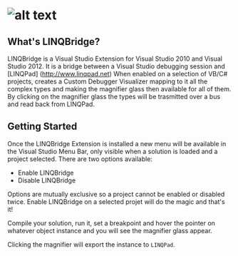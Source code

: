 ![alt text][logo]
==========
 
What's LINQBridge?
-----------------

LINQBridge is a Visual Studio Extension for Visual Studio 2010 and Visual Studio 2012.
It is a bridge between a Visual Studio debugging session and [LINQPad] (http://www.linqpad.net)
When enabled on a selection of VB/C# projects, creates a Custom Debugger Visualizer 
mapping to it all the complex types and making the magnifier glass then 
available for all of them. By clicking on the magnifier glass the types will be trasmitted over a
bus and read back from LINQPad.

## Getting Started

Once the LINQBridge Extension is installed a new menu will be available in the Visual Studio Menu Bar, only visible
when a solution is loaded and a project selected. There are two options available:

*  Enable LINQBridge
*  Disable LINQBridge

Options are mutually exclusive so a project cannot be enabled or disabled twice. Enable LINQBridge on a
selected projet will do the magic and that's it! 

Compile your solution, run it, set a breakpoint and hover the pointer
on whatever object instance and you will see the magnifier glass appear. 

Clicking the magnifier will export the instance to `LINQPad`. 

[logo]: https://raw.github.com/nbasakuragi/LINQBridge/master/VSExtension/Resources/LINQBridgeLogo.png "LINQBridge"

